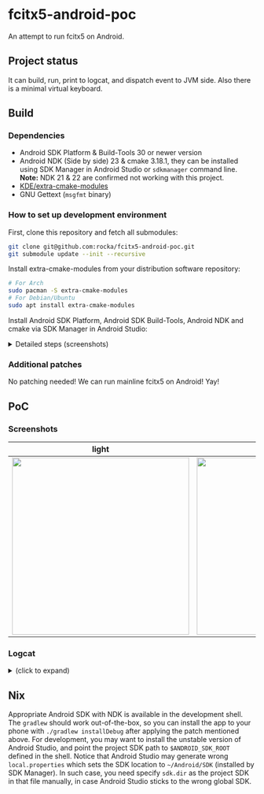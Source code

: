 # fcitx5-android-poc

An attempt to run fcitx5 on Android.

## Project status

It can build, run, print to logcat, and dispatch event to JVM side. Also there is a minimal virtual keyboard.

## Build

### Dependencies

- Android SDK Platform & Build-Tools 30 or newer version
- Android NDK (Side by side) 23 & cmake 3.18.1, they can be installed using SDK Manager in Android Studio or `sdkmanager` command line. **Note:** NDK 21 & 22 are confirmed not working with this project.
- [KDE/extra-cmake-modules](https://github.com/KDE/extra-cmake-modules)
- GNU Gettext (`msgfmt` binary)

### How to set up development environment

First, clone this repository and fetch all submodules:

```sh
git clone git@github.com:rocka/fcitx5-android-poc.git
git submodule update --init --recursive
```

Install extra-cmake-modules from your distribution software repository:

```sh
# For Arch
sudo pacman -S extra-cmake-modules
# For Debian/Ubuntu
sudo apt install extra-cmake-modules
```

Install Android SDK Platform, Android SDK Build-Tools, Android NDK and cmake via SDK Manager in Android Studio:

<details>
<summary>Detailed steps (screenshots)</summary>

![open SDK Manager](https://user-images.githubusercontent.com/48406926/142432806-d3ee3c16-beee-409e-9f6b-60c352c3f230.png)

![install SDK Platform](https://user-images.githubusercontent.com/48406926/142432902-d979ceda-1c12-4c9c-a59f-ffa201457861.png)

![install SDK Build-Tools](https://user-images.githubusercontent.com/48406926/142432955-380ccd4a-df11-46ae-a520-3c13eac38960.png)

![install NDK](https://user-images.githubusercontent.com/48406926/142433006-9dfbeb20-b3e3-4230-aa28-625efb58f936.png)

![install CMake](https://user-images.githubusercontent.com/48406926/142433080-a4ad2446-889a-479c-837a-c2b5ad74b104.png)

</details>

### Additional patches

No patching needed! We can run mainline fcitx5 on Android! Yay!

## PoC

### Screenshots

|light|dark|
|:-:|:-:|
|<img src="https://user-images.githubusercontent.com/13914967/145842174-c2a1b9ae-1e15-4722-8c27-986ef8cc7163.png" width="360px">|<img src="https://user-images.githubusercontent.com/13914967/145842188-465b6677-3d4a-432f-a499-9a9bf877b617.png" width="360px">|

### Logcat

<details>
<summary>(click to expand)</summary>

```
D/JNI: startupFcitx: starting...
D/JNI: fcitx is not running!
D/fcitx5: I2021-12-13 23:51:05.375939 instance.cpp:1404] Override Enabled Addons: {}
D/fcitx5: I2021-12-13 23:51:05.376194 instance.cpp:1405] Override Disabled Addons: {}
D/fcitx5: I2021-12-13 23:51:05.403293 addonmanager.cpp:191] Loaded addon unicode
D/fcitx5: I2021-12-13 23:51:05.438039 addonmanager.cpp:191] Loaded addon quickphrase
D/fcitx5: I2021-12-13 23:51:05.455416 addonmanager.cpp:191] Loaded addon pinyinhelper
D/fcitx5: I2021-12-13 23:51:05.465427 addonmanager.cpp:191] Loaded addon androidkeyboard
D/fcitx5: I2021-12-13 23:51:05.471885 addonmanager.cpp:191] Loaded addon androidfrontend
D/fcitx5: I2021-12-13 23:51:05.485193 inputmethodmanager.cpp:198] Found 1 input method(s) in addon androidkeyboard
D/fcitx5: I2021-12-13 23:51:05.502692 addonmanager.cpp:191] Loaded addon punctuation
D/JNI: startupFcitx: setupCallback
D/FcitxEvent: Ready[0]
D/me.rocka.fcitx5test.FcitxDaemon$fcitx$1$1: FcitxDaemon onReady
D/fcitx5: I2021-12-13 23:51:11.512154 addonmanager.cpp:191] Loaded addon pinyin
D/fcitx5: I2021-12-13 23:51:11.524024 addonmanager.cpp:191] Loaded addon fullwidth
D/fcitx5: I2021-12-13 23:51:11.530895 addonmanager.cpp:191] Loaded addon chttrans
D/FcitxEvent: Change[1]InputMethodEntry(uniqueName=shuangpin, name=Shuangpin, icon=fcitx-shuangpin, nativeName=双拼, label=双, languageCode=zh_CN, isConfigurable=true, subMode=InputMethodSubMode(name=自然码, label=, icon=))
D/FcitxEvent: Preedit[3], , -1
D/FcitxEvent: Aux[2]Shuangpin (自然码), 
D/FcitxEvent: Candidate[0]
D/FcitxEvent: Preedit[3], , -1
D/FcitxEvent: Aux[2], 
D/FcitxEvent: Candidate[0]
D/fcitx5: I2021-12-13 23:51:16.302527 addonmanager.cpp:191] Loaded addon spell
D/fcitx5: I2021-12-13 23:51:16.376900 androidfrontend.cpp:133] KeyEvent(key=Key(n states=0), isRelease=0, accepted=1)
D/FcitxEvent: Preedit[3]n, , -1
D/FcitxEvent: Aux[2], 
D/FcitxEvent: Candidate[1255]呢, n, 你, 年, 那, 能, 内, 您, 女, 男
D/fcitx5: I2021-12-13 23:51:16.981463 androidfrontend.cpp:133] KeyEvent(key=Key(i states=0), isRelease=0, accepted=1)
D/FcitxEvent: Preedit[3]ni, , -1
D/FcitxEvent: Aux[2], 
D/FcitxEvent: Candidate[183]你, 呢, 尼, 泥, 妮, 逆, 腻, 拟, 倪, 妳
D/fcitx5: I2021-12-13 23:51:17.818163 androidfrontend.cpp:133] KeyEvent(key=Key(h states=0), isRelease=0, accepted=1)
D/FcitxEvent: Preedit[3]ni h, , -1
D/FcitxEvent: Aux[2], 
D/FcitxEvent: Candidate[203]你好, nih, 你会, 你还, 你, 你和, 你很, 霓虹, 呢, 尼
D/fcitx5: I2021-12-13 23:51:18.105176 androidfrontend.cpp:133] KeyEvent(key=Key(k states=0), isRelease=0, accepted=1)
D/FcitxEvent: Preedit[3]ni hk, , -1
D/FcitxEvent: Aux[2], 
D/FcitxEvent: Candidate[185]你好, 你, 呢, 尼, 泥, 妮, 逆, 腻, 拟, 倪
D/JNI: selectCandidate: #0
D/FcitxEvent: Commit[1]你好
D/FcitxEvent: Preedit[3], , -1
D/FcitxEvent: Aux[2], 
D/FcitxEvent: Candidate[0]
```

</details>

## Nix

Appropriate Android SDK with NDK is available in the development shell.  The `gradlew` should work out-of-the-box, so you can install the app to your phone with `./gradlew installDebug` after applying the patch mentioned above. For development, you may want to install the unstable version of Android Studio, and point the project SDK path to `$ANDROID_SDK_ROOT` defined in the shell. Notice that Android Studio may generate wrong `local.properties` which sets the SDK location to `~/Android/SDK` (installed by SDK Manager). In such case, you need specify `sdk.dir` as the project SDK in that file manually, in case Android Studio sticks to the wrong global SDK.
